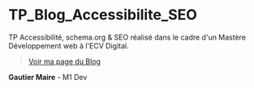 # TP_Blog_Accessibilite_SEO

TP Accessibilité, schema.org & SEO réalisé dans le cadre d'un Mastère Développement web à l'ECV Digital.

> [Voir ma page du Blog](https://ggxm-ecv.github.io/TP_Blog_Accessibilite_SEO/index.html)

**Gautier Maire** - M1 Dev
